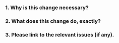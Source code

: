 <!--
Thank you for contributing to UVDesk! Please fill out this description template to help us to process your pull request.
-->

### 1. Why is this change necessary?


### 2. What does this change do, exactly?


### 3. Please link to the relevant issues (if any).
